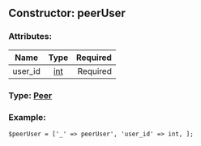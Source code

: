 ## Constructor: peerUser  

### Attributes:

| Name     |    Type       | Required |
|----------|:-------------:|---------:|
|user\_id|[int](../types/int.md) | Required|



### Type: [Peer](../types/Peer.md)


### Example:

```
$peerUser = ['_' => peerUser', 'user_id' => int, ];
```